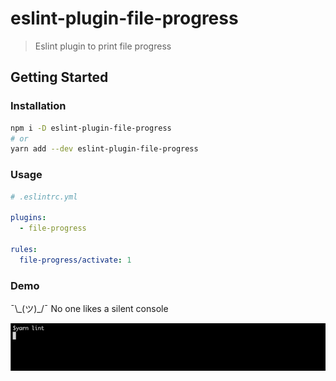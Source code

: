 # eslint-plugin-file-progress

> Eslint plugin to print file progress

## Getting Started

### Installation

```bash
npm i -D eslint-plugin-file-progress
# or
yarn add --dev eslint-plugin-file-progress
```

### Usage

```yml
# .eslintrc.yml

plugins:
  - file-progress

rules:
  file-progress/activate: 1
```

### Demo

¯\\\_(ツ)_/¯ No one likes a silent console 

![Progress](assets/progress.gif)
